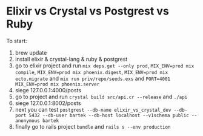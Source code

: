 # Elixir vs Crystal vs Postgrest vs Ruby

To start:

  1. brew update
  2. install elixir & crystal-lang & ruby & postgrest
  3. go to elixir project and run `mix deps.get --only prod`, `MIX_ENV=prod mix compile`, `MIX_ENV=prod mix phoenix.digest`, `MIX_ENV=prod mix ecto.migrate` and `mix run priv/repo/seeds.exs` and `PORT=4001 MIX_ENV=prod mix phoenix.server`
  4. siege 127.0.0.1:4000/posts
  5. go to project and run `crystal build src/api.cr --release` and `./api`
  6. siege 127.0.0.1:8002/posts
  7. next you can test `postgrest --db-name elixir_vs_crystal_dev --db-port 5432 --db-user bartek --db-host localhost --v1schema public --anonymous bartek`
  8. finally go to rails project `bundle` and `rails s --env production`
